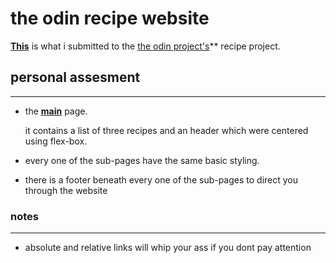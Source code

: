 # **the odin recipe website**

**[This](https://kojokwakye.github.io/odin-recipes/)** is what i submitted to the [the odin project's](https://www.theodinproject.com/)** recipe project.


## personal assesment
---

- the **[main](https://kojokwakye.github.io/odin-recipes/)** page.

    it contains  a list of three recipes and an header which were centered using flex-box.

- every one of the sub-pages have the same basic styling. 
- there is a footer beneath every one of the sub-pages to direct you through the website


### notes
---
- absolute and relative links will whip your ass if you dont pay attention
